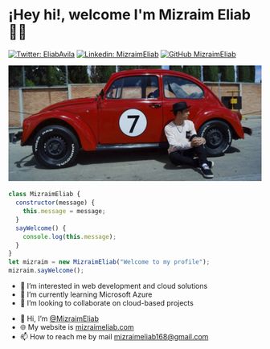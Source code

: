# ¡Hey hi!, welcome I'm Mizraim Eliab 👨‍💻

<!-- Social networks -->
[![Twitter: EliabAvila](https://img.shields.io/twitter/follow/EliabAvila?style=social)](https://twitter.com/EliabAvila)
[![Linkedin: MizraimEliab](https://img.shields.io/badge/-MizraimEliab-blue?style=flat-square&logo=Linkedin&logoColor=white&link=https://www.linkedin.com/in/mizraimeliab)](https://www.linkedin.com/in/mizraimeliab)
[![GitHub MizraimEliab](https://img.shields.io/github/followers/MizraimEliab?label=follow&style=social)](https://github.com/MizraimEliab)
<!-- Main banner -->
![MizraimEliab](/assets/img/Banner.jpg)

<!-- Code about me -->
```javascript
class MizraimEliab {
  constructor(message) {
    this.message = message;
  }
  sayWelcome() {
    console.log(this.message);
  }
}
let mizraim = new MizraimEliab("Welcome to my profile");
mizraim.sayWelcome();
```
<!-- Interests -->
- 👀 I’m interested in web development and cloud solutions
- 🌱 I’m currently learning Microsoft Azure
- 💞️ I’m looking to collaborate on cloud-based projects
<!-- Contact -->
- 👋 Hi, I’m [@MizraimEliab](https://github.com/MizraimEliab/)
- 🌐 My website is <a href="mizraimeliab.com">mizraimeliab.com</a>
- 📫 How to reach me by mail mizraimeliab168@gmail.com



<!---
MizraimEliab/MizraimEliab is a ✨ special ✨ repository because its `README.md` (this file) appears on your GitHub profile.
You can click the Preview link to take a look at your changes.
--->
